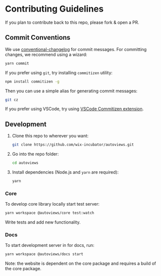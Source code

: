 # Contributing Guidelines

If you plan to contribute back to this repo, please fork & open a PR.

## Commit Conventions

We use [conventional-changelog](https://github.com/conventional-changelog) for commit messages. For committing changes, we recommend using a wizard:

```sh
yarn commit
```

If you prefer using `git`, try installing `commitizen` utility:

```sh
npm install commitizen -g
```

Then you can use a simple alias for generating commit messages:

```sh
git cz
```

If you prefer using VSCode, try using [VSCode Commitizen extension](https://github.com/KnisterPeter/vscode-commitizen).

## Development

1. Clone this repo to wherever you want:
   ```sh
   git clone https://github.com/wix-incubator/autoviews.git
   ```
2. Go into the repo folder:
   ```sh
   cd autoviews
   ```
3. Install dependencies (Node.js and `yarn` are required):
   ```sh
   yarn
   ```

### Core

To develop core library locally start test server:

```sh
yarn workspace @autoviews/core test:watch
```

Write tests and add new functionality.

### Docs

To start development server in for docs, run:

```sh
yarn workspace @autoviews/docs start
```

Note: the website is dependent on the core package and requires a build of the
core package.
